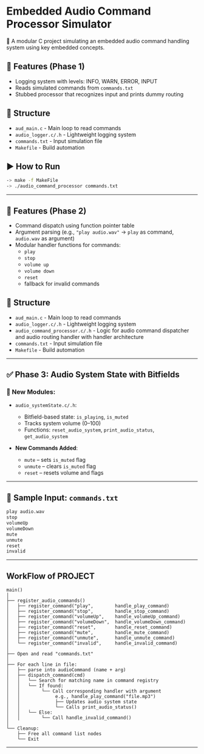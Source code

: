 # Embedded Audio Command Processor Simulator

🎯 A modular C project simulating an embedded audio command handling system using key embedded concepts.

## 🔧 Features (Phase 1) 
- Logging system with levels: INFO, WARN, ERROR, INPUT
- Reads simulated commands from `commands.txt`
- Stubbed processor that recognizes input and prints dummy routing

## 📁 Structure
- `aud_main.c` - Main loop to read commands
- `audio_logger.c/.h` - Lightweight logging system
- `commands.txt` - Input simulation file
- `Makefile` - Build automation

## ▶️ How to Run
```bash
-> make -f MakeFile
-> ./audio_command_processor commands.txt
``` 
--------------------------------------------------------------------------------------------------------

## 🔧 Features (Phase 2)

- Command dispatch using function pointer table
- Argument parsing (e.g., `"play audio.wav"` → `play` as command, `audio.wav` as argument)
- Modular handler functions for commands:
  - `play`
  - `stop`
  - `volume up`
  - `volume down`
  - `reset`
  - fallback for invalid commands

## 📁 Structure
- `aud_main.c` - Main loop to read commands
- `audio_logger.c/.h` - Lightweight logging system
- `audio_command_processor.c/.h` - Logic for audio command dispatcher and audio routing handler with handler architecture
- `commands.txt` - Input simulation file
- `Makefile` - Build automation

--------------------------------------------------------------------------------------------------------

## ✅ Phase 3: Audio System State with Bitfields

### 🔹 New Modules:
- `audio_systemState.c/.h`:
  - Bitfield-based state: `is_playing`, `is_muted`
  - Tracks system volume (0–100)
  - Functions: `reset_audio_system`, `print_audio_status`, `get_audio_system`

- **New Commands Added**:
  - `mute` – sets `is_muted` flag
  - `unmute` – clears `is_muted` flag
  - `reset` – resets volume and flags

---

## 🧪 Sample Input: `commands.txt`
```txt
play audio.wav
stop
volumeUp
volumeDown
mute
unmute
reset
invalid
```

---------------------------------------------------------------------------------------------------------

## WorkFlow of PROJECT 

    main()
    │
    ├── register_audio_commands()
    │   ├── register_command("play",        handle_play_command)
    │   ├── register_command("stop",        handle_stop_command)
    │   ├── register_command("volumeUp",    handle_volumeUp_command)
    │   ├── register_command("volumeDown",  handle_volumeDown_command)
    │   ├── register_command("reset",       handle_reset_command)
    │   ├── register_command("mute",        handle_mute_command)
    │   ├── register_command("unmute",      handle_unmute_command)
    │   └── register_command("invalid",     handle_invalid_command)
    │
    ├── Open and read "commands.txt"
    │
    ├── For each line in file:
    │   ├── parse into audioCommand (name + arg)
    │   ├── dispatch_command(cmd)
    │   │   └── Search for matching name in command registry
    │   │   └── If found:
    │   │        └── Call corresponding handler with argument
    │   │             e.g., handle_play_command("file.mp3")
    │   │             ├── Updates audio system state
    │   │             └── Calls print_audio_status()
    │   │   └── Else:
    │   │        └── Call handle_invalid_command()
    │
    └── Cleanup:
        ├── Free all command list nodes
        └── Exit

---

